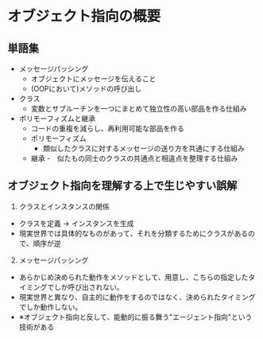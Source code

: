 # オブジェクト指向の概要

## 単語集
- メッセージパッシング
  - オブジェクトにメッセージを伝えること
  - (OOPにおいて)メソッドの呼び出し
- クラス
  - 変数とサブルーチンを一つにまとめて独立性の高い部品を作る仕組み
- ポリモーフィズムと継承
  - コードの重複を減らし、再利用可能な部品を作る
  - ポリモーフィズム
    - 類似したクラスに対するメッセージの送り方を共通にする仕組み
  - 継承
    -　似たもの同士のクラスの共通点と相違点を整理する仕組み

## オブジェクト指向を理解する上で生じやすい誤解
1. クラスとインスタンスの関係
  - クラスを定義 → インスタンスを生成
  - 現実世界では具体的なものがあって、それを分類するためにクラスがあるので、順序が逆
2. メッセージパッシング
  - あらかじめ決められた動作をメソッドとして、用意し、こちらの指定したタイミングでしか呼び出されない。
  - 現実世界と異なり、自主的に動作をするのではなく、決められたタイミングでしか動作しない。
  - ※オブジェクト指向と反して、能動的に振る舞う"エージェント指向"という技術がある
